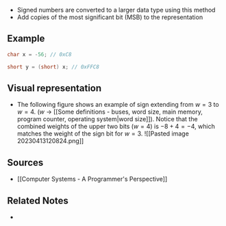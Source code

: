 - Signed numbers are converted to a larger data type using this method
-  Add copies of the most significant bit (MSB) to the representation

## Example
```c
char x = -56; // 0xC8

short y = (short) x; // 0xFFC8
```

## Visual representation
- The following figure shows an example of sign extending from $w=3$ to $w=4$. ($w$ → [[Some definitions - buses, word size, main memory, program counter, operating system|word size]]). Notice that the combined weights of the upper two bits ($w=4$) is $-8 + 4 = -4$, which matches the weight of the sign bit for $w=3$.
![[Pasted image 20230413120824.png]]

## Sources
- [[Computer Systems - A Programmer's Perspective]]

## Related Notes
- 